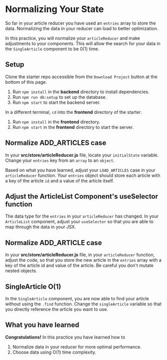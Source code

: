 # Normalizing Your State

So far in your article reducer you have used an `entries` array to store the
data. Normalizing the data in your reducer can load to better optimization.

In this practice, you will normalize your `articleReducer` and make adjustments
to your components. This will allow the search for your data in the
`SingleArticle` component to be 0(1) time.

## Setup

Clone the starter repo accessible from the `Download Project` button at the
bottom of this page.

1. Run `npm install` in the **backend** directory to install dependencies.
2. Run `npm run db:setup` to set up the database.
3. Run `npm start` to start the backend server.

In a different terminal, `cd` into the **frontend** directory of the starter.

1. Run `npm install` in the **frontend** directory.
2. Run `npm start` in the **frontend** directory to start the server.

## Normalize ADD_ARTICLES case

In your __src/store/articleReducer.js__ file, locate your `initialState`
variable. Change your `entries` key from an `array` to an `object`.

Based on what you have learned, adjust your `LOAD_ARTICLES` case in your
`articleReducer` function. Your `entries` object should store each article with
a key of the article `id` and a value of the article itself.

## Adjust the ArticleList Component's useSelector function

The data type for the `entries` in your `articleReducer` has changed. In your
`ArticleList` component, adjust your `useSelector` so that you are able to map
through the data in your JSX.


## Normalize ADD_ARTICLE case

In your __src/store/articleReducer.js__ file, in your `articleReducer` function,
adjust the code, so that you store the new article in the `entries` array with a
key of the article id and value of the article. Be careful you don't mutate
nested objects.

## SingleArticle O(1)

In the `SingleArticle` component, you are now able to find your article without
using the `.find` function. Change the `singleArticle` variable so that you
directly reference the article you want to use.

## What you have learned

**Congratulations!** In this practice you have learned how to

1. Normalize data in your reducer for more optimal performance.
2. Choose data using O(1) time complexity.